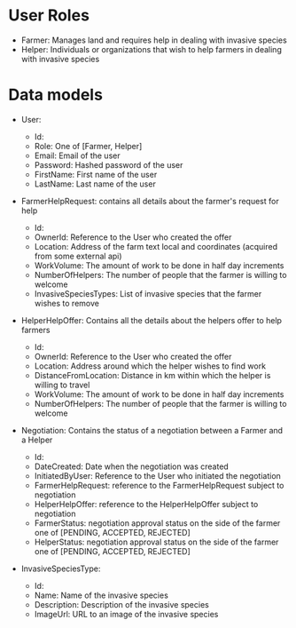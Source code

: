 # User Roles

- Farmer: Manages land and requires help in dealing with invasive species
- Helper: Individuals or organizations that wish to help farmers in dealing with invasive species

# Data models
- User:
    - Id:
    - Role: One of [Farmer, Helper]
    - Email: Email of the user
    - Password: Hashed password of the user
    - FirstName: First name of the user
    - LastName: Last name of the user

- FarmerHelpRequest: contains all details about the farmer's request for help
    - Id:
    - OwnerId: Reference to the User who created the offer
    - Location: Address of the farm text local and coordinates (acquired from some external api)
    - WorkVolume: The amount of work to be done in half day increments
    - NumberOfHelpers: The number of people that the farmer is willing to welcome
    - InvasiveSpeciesTypes: List of invasive species that the farmer wishes to remove

- HelperHelpOffer: Contains all the details about the helpers offer to help farmers
    - Id:
    - OwnerId: Reference to the User who created the offer
    - Location: Address around which the helper wishes to find work
    - DistanceFromLocation: Distance in km within which the helper is willing to travel
    - WorkVolume: The amount of work to be done in half day increments
    - NumberOfHelpers: The number of people that the farmer is willing to welcome

- Negotiation: Contains the status of a negotiation between a Farmer and a Helper
    - Id:
    - DateCreated: Date when the negotiation was created
    - InitiatedByUser: Reference to the User who initiated the negotiation
    - FarmerHelpRequest: reference to the FarmerHelpRequest subject to negotiation
    - HelperHelpOffer: reference to the HelperHelpOffer subject to negotiation
    - FarmerStatus: negotiation approval status on the side of the farmer one of [PENDING, ACCEPTED, REJECTED]
    - HelperStatus: negotiation approval status on the side of the farmer one of [PENDING, ACCEPTED, REJECTED]

- InvasiveSpeciesType:
    - Id:
    - Name: Name of the invasive species
    - Description: Description of the invasive species
    - ImageUrl: URL to an image of the invasive species
